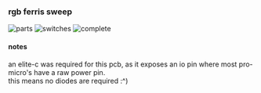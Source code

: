 ### rgb ferris sweep
![parts](https://i.imgur.com/zKJoYMa.jpeg)
![switches](https://i.imgur.com/ZSEpMGf.jpeg)
![complete](https://i.imgur.com/Op0bU0N.jpeg)

#### notes
an elite-c was required for this pcb, as it exposes an io pin where most pro-micro's have a raw power pin.\
this means no diodes are required :^)
